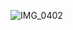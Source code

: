 ![IMG_0402](https://github.com/arusantimo/functional_coding_book/assets/22004468/4b49a632-0207-4cee-b980-be58f7b48b55)
